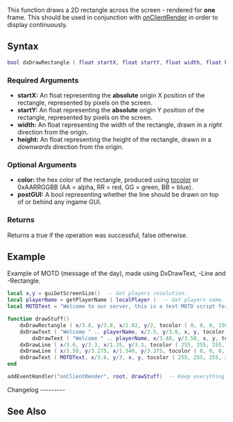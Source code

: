 This function draws a 2D rectangle across the screen - rendered for **one** frame. This should be used in conjunction with [onClientRender](/onClientRender.md "wikilink") in order to display continuously.

Syntax
------

``` lua
bool dxDrawRectangle ( float startX, float startY, float width, float height [, int color = white, bool postGUI = false, bool subPixelPositioning = false ] )
```

### Required Arguments

-   **startX:** An float representing the **absolute** origin X position of the rectangle, represented by pixels on the screen.
-   **startY:** An float representing the **absolute** origin Y position of the rectangle, represented by pixels on the screen.
-   **width:** An float representing the width of the rectangle, drawn in a *right* direction from the origin.
-   **height:** An float representing the height of the rectangle, drawn in a *downwards* direction from the origin.

### Optional Arguments

-   **color:** the hex color of the rectangle, produced using [tocolor](/tocolor.md "wikilink") or 0xAARRGGBB (AA = alpha, RR = red, GG = green, BB = blue).
-   **postGUI:** A bool representing whether the line should be drawn on top of or behind any ingame GUI.

### Returns

Returns a true if the operation was successful, false otherwise.

Example
-------

<section name="Client" class="client" show="true">
Example of MOTD (message of the day), made using DxDrawText, -Line and -Rectangle.

``` lua
local x,y = guiGetScreenSize()  -- Get players resolution.
local playerName = getPlayerName ( localPlayer )  -- Get players name.
local MOTDText = "Welcome to our server, this is a test MOTD script for MTA's Wiki."  -- Example of MOTD message.

function drawStuff()
    dxDrawRectangle ( x/3.8, y/3.8, x/2.02, y/2, tocolor ( 0, 0, 0, 150 ) ) -- Create our black transparent MOTD background Rectangle.
    dxDrawText ( "Welcome " .. playerName, x/3.5, y/3.6, x, y, tocolor ( 255, 255, 255, 255 ), 1, "bankgothic" ) -- Create Welcome title.
        dxDrawText ( "Welcome " .. playerName, x/3.48, y/3.58, x, y, tocolor ( 0, 0, 0, 255 ), 1, "bankgothic" ) -- Create Welcome title shadow.
    dxDrawLine ( x/3.6, y/3.3, x/1.35, y/3.3, tocolor ( 255, 255, 255, 255 ), 2 ) -- Create underline for title.
    dxDrawLine ( x/3.59, y/3.275, x/1.348, y/3.275, tocolor ( 0, 0, 0, 255 ), 2 ) -- Create underline shadow.
    dxDrawText ( MOTDText, x/3.6, y/3, x, y, tocolor ( 255, 255, 255, 255 ), 1, "clear" ) -- Create MOTD text.
end

addEventHandler("onClientRender", root, drawStuff)  -- Keep everything visible with onClientRender.
```

</section>
Changelog
---------

See Also
--------
